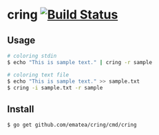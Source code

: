 # cring [![Build Status](https://travis-ci.org/ematea/cring.svg?branch=master)](https://travis-ci.org/ematea/cring)

## Usage

```bash
# coloring stdin
$ echo "This is sample text." | cring -r sample

# coloring text file
$ echo "This is sample text." >> sample.txt
$ cring -i sample.txt -r sample
```

## Install

```bash
$ go get github.com/ematea/cring/cmd/cring
```

